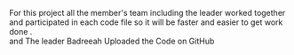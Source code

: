 For this project all the member's team including the leader worked together and participated in each code file so it will be faster and easier to get work done .  
and The leader Badreeah Uploaded the Code on GitHub
